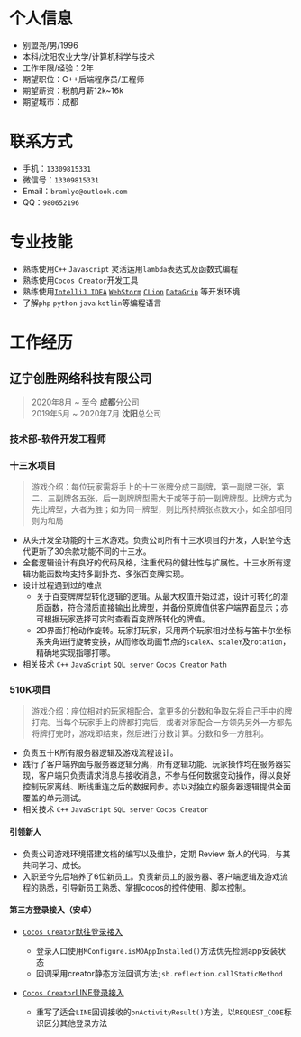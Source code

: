 # 个人信息
- 别盟尧/男/1996
- 本科/沈阳农业大学/计算机科学与技术
- 工作年限/经验：2年
- 期望职位：C++后端程序员/工程师
- 期望薪资：税前月薪12k~16k
- 期望城市：成都

# 联系方式
- 手机：`13309815331`
- 微信号：`13309815331`
- Email：`bramlye@outlook.com`
- QQ：`980652196`

# 专业技能
- 熟练使用```C++``` ```Javascript``` 灵活运用```lambda```表达式及函数式编程
- 熟练使用`Cocos Creator`开发工具
- 熟练使用[```IntelliJ IDEA```](https://www.jetbrains.com/idea/?from=augus) [```WebStorm```](https://www.jetbrains.com/webstorm/?from=augus) [```CLion```](https://www.jetbrains.com/clion/?from=augus) [```DataGrip```](https://www.jetbrains.com/datagrip/?from=augus)
等开发环境
- 了解```php``` ```python``` ```java``` ```kotlin```等编程语言

# 工作经历
## 辽宁创胜网络科技有限公司
> 2020年8月 ~ 至今 **成都**分公司  
> 2019年5月 ~ 2020年7月 **沈阳**总公司 

### 技术部-软件开发工程师  


### 十三水项目
>游戏介绍：每位玩家需将手上的十三张牌分成三副牌，第一副牌三张，第二、三副牌各五张，后一副牌牌型需大于或等于前一副牌牌型。比牌方式为先比牌型，大者为胜；如为同一牌型，则比所持牌张点数大小，如全部相同则为和局
- 从头开发全功能的十三水游戏。负责公司所有十三水项目的开发，入职至今迭代更新了30余款功能不同的十三水。
- 全套逻辑设计有良好的代码风格，注重代码的健壮性与扩展性。十三水所有逻辑功能函数均支持多副扑克、多张百变牌实现。
- 设计过程遇到过的难点
    + 关于百变牌牌型转化逻辑的逻辑。从最大权值开始过滤，设计可转化的潜质函数，符合潜质直接输出此牌型，并备份原牌值供客户端界面显示；亦可根据玩家选择可实时查看百变牌所转化的牌值。
    + 2D界面打枪动作旋转。玩家打玩家，采用两个玩家相对坐标与笛卡尔坐标系夹角进行旋转变换，从而修改动画节点的```scaleX```、```scaleY```及```rotation```，精确地实现指哪打哪。
- 相关技术 ```C++``` ```JavaScript``` ```SQL server``` ```Cocos Creator``` `Math` 

### 510K项目
>游戏介绍：座位相对的玩家相配合，拿更多的分数和争取先将自己手中的牌打完。当每个玩家手上的牌都打完后，或者对家配合一方领先另外一方都先将牌打完时，游戏即结束，然后进行分数计算。分数和多一方胜利。
- 负责五十K所有服务器逻辑及游戏流程设计。
- 践行了客户端界面与服务器逻辑分离，所有逻辑功能、玩家操作均在服务器实现，客户端只负责请求消息与接收消息，不参与任何数据变动操作，得以良好控制玩家离线、断线重连之后的数据同步。亦以对独立的服务器逻辑提供全面覆盖的单元测试。
- 相关技术 ```C++``` ```JavaScript``` ```SQL server``` ```Cocos Creator```


#### 引领新人
- 负责公司游戏环境搭建文档的编写以及维护，定期 Review 新人的代码，与其共同学习、成⻓。
- 入职至今先后培养了6位新员工。负责新员工的服务器、客户端逻辑及游戏流程的熟悉，引导新员工熟悉、掌握cocos的控件使用、脚本控制。

#### 第三方登录接入（安卓）
- [`Cocos Creator`默往登录接入](https://www.jianshu.com/p/558209ce40bb) 
  + 登录入口使用`MConfigure.isMOAppInstalled()`方法优先检测app安装状态
  + 回调采用creator静态方法回调方法```jsb.reflection.callStaticMethod```
  
- [`Cocos Creator`LINE登录接入](https://www.jianshu.com/p/eb7ceb42e263)
  + 重写了适合`LINE`回调接收的`onActivityResult()`方法，以`REQUEST_CODE`标识区分其他登录方法